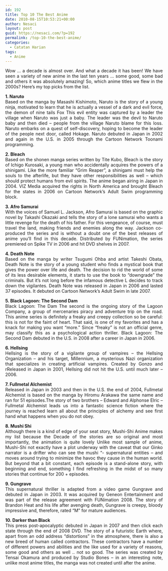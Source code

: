 ```yaml
---
id: 192
title: Top 10 The Best Anime
date: 2010-08-15T10:53:21+00:00
author: Nesaci
layout: post
guid: https://nesaci.com/?p=192
permalink: /top-10-the-best-anime/
categories:
  - Catatan Harian
tags:
  - Anime
---
```

<p style="text-align: justify;">
  Wow &#8230; a decade is almost over. And what a decade it has been! We have seen a variety of new anime in the last ten years &#8230; some good, some bad and others it was absolutely amazing! So, which anime titles we flew in the 2000s? Here&#8217;s my top picks from the list.
</p>

<p style="text-align: justify;">
  <strong>1. Naruto</strong><br /> Based on the manga by Masashi Kishimoto, Naruto is the story of a young ninja, motivated to learn that he is actually a vessel of a dark and evil force, the demon of nine tails Fox This evil entity was captured by a leader the village when Naruto was just a baby. The leader was the devil to Naruto baby and then died &#8211; people from the village Naruto blame for this loss. Naruto embarks on a quest of self-discovery, hoping to become the leader of the people next door, called Hokage. Naruto debuted in Japan in 2002 and again in the U.S. in 2005 through the Cartoon Network Toonami programming.
</p>

<p style="text-align: justify;">
  <strong>2. Bleach</strong><br /> Based on the shonen manga series written by Tite Kubo, Bleach is the story of Ichigo Kurosaki, a young man who accidentally acquires the powers of a shinigami. Like the more familiar &#8220;Grim Reaper&#8221;, a shinigami must help the souls to the afterlife, but they have other responsibilities as well &#8211; which should protect humans from evil spirits. The anime began airing in Japan in 2004. VIZ Media acquired the rights in North America and brought Bleach for the states in 2006 on Cartoon Network&#8217;s Adult Swim programming block.
</p>

<p style="text-align: justify;">
  <strong>3. Afro Samurai</strong><br /> With the voices of Samuel L. Jackson, Afro Samurai is based on the graphic novel by Takashi Okazaki and tells the story of a lone samurai who wants a little revenge for the death of his father. For this vengeance, of course, must travel the land, making friends and enemies along the way. Jackson co-produced the series and is without a doubt one of the best releases of anime you&#8217;ll find in this decade. Distributed by FUNimation, the series premiered on Spike TV in 2006 and hit DVD shelves in 2007.
</p>

<p style="text-align: justify;">
  <strong>4. Death Note</strong><br /> Based on the manga by writer Tsugumi Ohba and artist Takeshi Obata, Death Note is the story of a young student who finds a mystical book that gives the power over life and death. The decision to rid the world of some of its less desirable elements, it starts to use the book to &#8220;downgrade&#8221; the criminals. But it&#8217;s not long before the infamous detective L decides to track down the vigilantes. Death Note was released in Japan in 2006 and lasted 37 episodes. It debuted on Cartoon Network&#8217;s Adult Swim in late 2007.
</p>

<p style="text-align: justify;">
  <strong>5. Black Lagoon: The Second Dam</strong><br /> Black Lagoon: The Dam The second is the ongoing story of the Lagoon Company, a group of mercenaries piracy and adventure trip on the road. This anime series is definitely a freaky and creepy collection so be careful: this is not for the faint of heart. That said, is one of my favorites and has a knack for making you want &#8220;more.&#8221; Since &#8220;freaky&#8221; is not an official genre, may classify this as a psychological action thriller. Black Lagoon: The Second Dam debuted in the U.S. in 2008 after a career in Japan in 2006.
</p>

<p style="text-align: justify;">
  <strong>6. Hellsing</strong><br /> Hellsing is the story of a vigilante group of vampires &#8211; the Hellsing Organization &#8211; and his target, Millennium, a mysterious Nazi organization that specializes in creating artificial vampires. Created by Gonzo and rReleased in Japan in 2001, Hellsing did not hit the U.S. until much later &#8211; 2006.
</p>

<p style="text-align: justify;">
  <strong>7. Fullmetal Alchemist</strong><br /> Released in Japan in 2003 and then in the U.S. the end of 2004, Fullmetal Alchemist is based on the manga by Hiromu Arakawa the same name and ran for 51 episodes.The story of two brothers &#8211; Edward and Alphonse Elric &#8211; Fullmetal Alchemist leads us into a fantastic science fiction where the journey is reached learn all about the principles of alchemy and see first hand what happens when you do not obey.
</p>

<p style="text-align: justify;">
  <strong>8. Mushi Shi</strong><br /> Although there is a kind of edge of your seat story, Mushi-Shi Anime makes my list because the Decade of the stories are so original and most importantly, the animation is quite lovely Unlike most sample of anime, Mushi-Shi not exactly have a plot underway with the caveat that our Ginko narrator is a drifter who can see the mushi &#8220;- supernatural entities &#8211; and moves around trying to minimize the havoc they cause in the human world. But beyond that a bit constant, each episode is a stand-alone story, with beginning and end, something I find refreshing in the midst of so many stories that continue for 200 + episodes.
</p>

<p style="text-align: justify;">
  <strong>9. Gungrave</strong><br /> This supernatural thriller is adapted from a video game Gungrave and debuted in Japan in 2003. It was acquired by Geneon Entertainment and was part of the release agreement with FUNimation 2008. The story of Brandon Heat and his life after avenging death, Gungrave is creepy, bloody impressive and, therefore, rated &#8220;M&#8221; for mature audiences.
</p>

<p style="text-align: justify;">
  <strong>10. Darker than Black</strong><br /> This press post-apocalyptic debuted in Japan in 2007 and then click each state through the end of 2008 DVD. The story of a futuristic Earth where, apart from an odd address &#8220;distortions&#8221; in the atmosphere, there is also a new breed of human called contractors. These contractors have a number of different powers and abilities and the like used for a variety of reasons, some good and others as well .. not so good. The series was created by Tensai Okamura and produced by Studio Bones &#8211; in an interesting note, unlike most anime titles, the manga was not created until after the anime.
</p>